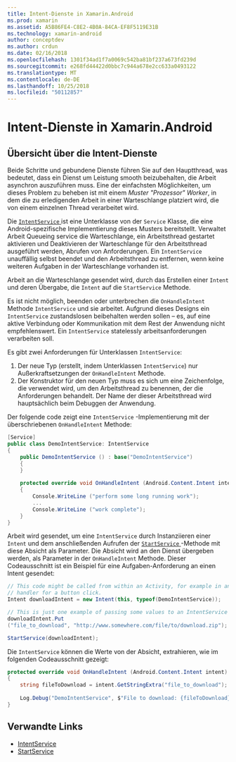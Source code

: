 ```yaml
---
title: Intent-Dienste in Xamarin.Android
ms.prod: xamarin
ms.assetid: A5B86FE4-C8E2-4B0A-84CA-EF8F5119E31B
ms.technology: xamarin-android
author: conceptdev
ms.author: crdun
ms.date: 02/16/2018
ms.openlocfilehash: 1301f34ad1f7a0069c542ba81bf237a673fd239d
ms.sourcegitcommit: e268fd44422d0bbc7c944a678e2cc633a0493122
ms.translationtype: MT
ms.contentlocale: de-DE
ms.lasthandoff: 10/25/2018
ms.locfileid: "50112857"
---
```

# <a name="intent-services-in-xamarinandroid"></a>Intent-Dienste in Xamarin.Android

## <a name="intent-services-overview"></a>Übersicht über die Intent-Dienste

Beide Schritte und gebundene Dienste führen Sie auf den Hauptthread, was bedeutet, dass ein Dienst um Leistung smooth beizubehalten, die Arbeit asynchron auszuführen muss. Eine der einfachsten Möglichkeiten, um dieses Problem zu beheben ist mit einem _Muster "Prozessor" Worker_, in dem die zu erledigenden Arbeit in einer Warteschlange platziert wird, die von einem einzelnen Thread verarbeitet wird. 

Die [ `IntentService` ](https://developer.xamarin.com/api/type/Android.App.IntentService/) ist eine Unterklasse von der `Service` Klasse, die eine Android-spezifische Implementierung dieses Musters bereitstellt. Verwaltet Arbeit Queueing service die Warteschlange, ein Arbeitsthread gestartet aktivieren und Deaktivieren der Warteschlange für den Arbeitsthread ausgeführt werden, Abrufen von Anforderungen. Ein `IntentService` unauffällig selbst beendet und den Arbeitsthread zu entfernen, wenn keine weiteren Aufgaben in der Warteschlange vorhanden ist.
 
Arbeit an die Warteschlange gesendet wird, durch das Erstellen einer `Intent` und deren Übergabe, die `Intent` auf die `StartService` Methode.

Es ist nicht möglich, beenden oder unterbrechen die `OnHandleIntent` Methode `IntentService` und sie arbeitet. Aufgrund dieses Designs ein `IntentService` zustandslosen beibehalten werden sollen &ndash; es, auf eine aktive Verbindung oder Kommunikation mit dem Rest der Anwendung nicht empfehlenswert. Ein `IntentService` statelessly arbeitsanforderungen verarbeiten soll.

Es gibt zwei Anforderungen für Unterklassen `IntentService`:

1. Der neue Typ (erstellt, indem Unterklassen `IntentService`) nur Außerkraftsetzungen der `OnHandleIntent` Methode.
2. Der Konstruktor für den neuen Typ muss es sich um eine Zeichenfolge, die verwendet wird, um den Arbeitsthread zu benennen, der die Anforderungen behandelt. Der Name der dieser Arbeitsthread wird hauptsächlich beim Debuggen der Anwendung.

Der folgende code zeigt eine `IntentService` -Implementierung mit der überschriebenen `OnHandleIntent` Methode:

```csharp
[Service]
public class DemoIntentService: IntentService
{
    public DemoIntentService () : base("DemoIntentService")
    {
    }
    
    protected override void OnHandleIntent (Android.Content.Intent intent)
    {
        Console.WriteLine ("perform some long running work");
        ...
        Console.WriteLine ("work complete");
    }
}
```

Arbeit wird gesendet, um eine `IntentService` durch Instanziieren einer `Intent` und dem anschließenden Aufrufen der [ `StartService` ](https://developer.xamarin.com/api/member/Android.Content.Context.StartService/p/Android.Content.Intent/) -Methode mit diese Absicht als Parameter. Die Absicht wird an den Dienst übergeben werden, als Parameter in der `OnHandleIntent` Methode. Dieser Codeausschnitt ist ein Beispiel für eine Aufgaben-Anforderung an einen Intent gesendet: 

```csharp
// This code might be called from within an Activity, for example in an event
// handler for a button click.
Intent downloadIntent = new Intent(this, typeof(DemoIntentService));

// This is just one example of passing some values to an IntentService via the Intent:
downloadIntent.Put
("file_to_download", "http://www.somewhere.com/file/to/download.zip");

StartService(downloadIntent);
```

Die `IntentService` können die Werte von der Absicht, extrahieren, wie im folgenden Codeausschnitt gezeigt:  

```csharp
protected override void OnHandleIntent (Android.Content.Intent intent)
{
    string fileToDownload = intent.GetStringExtra("file_to_download");
    
    Log.Debug("DemoIntentService", $"File to download: {fileToDownload}.");
}
```


## <a name="related-links"></a>Verwandte Links

- [IntentService](https://developer.xamarin.com/api/type/Android.App.IntentService/)
- [StartService](https://developer.xamarin.com/api/member/Android.Content.Context.StartService/p/Android.Content.Intent/)
